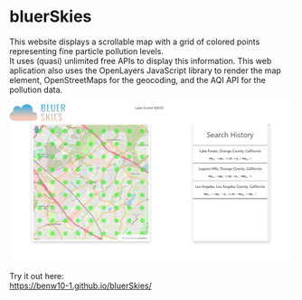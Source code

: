 # bluerSkies

This website displays a scrollable map with a grid of colored points representing fine particle pollution levels.<br>
It uses (quasi) unlimited free APIs to display this information. This web aplication also uses the OpenLayers JavaScript library to render the map element, OpenStreetMaps for the geocoding, and the AQI API for the pollution data.<br>

<img src="assets/images/preview.png" alt="The webpage">


Try it out here:<br>
<a href="https://benw10-1.github.io/bluerSkies/">https://benw10-1.github.io/bluerSkies/</a><b>
